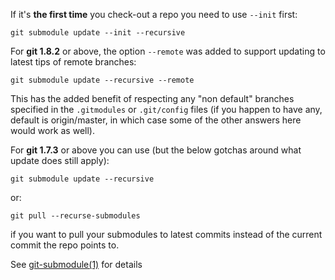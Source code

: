 If it's **the first time** you check-out a repo you need to use ```--init``` first:

    git submodule update --init --recursive

For **git 1.8.2** or above, the option `--remote` was added to support updating to latest tips of remote branches:

    git submodule update --recursive --remote

This has the added benefit of respecting any "non default" branches specified in the `.gitmodules` or `.git/config` files (if you happen to have any, default is origin/master, in which case some of the other answers here would work as well).

For **git 1.7.3** or above you can use (but the below gotchas around what update does still apply):

    git submodule update --recursive

or:

    git pull --recurse-submodules

if you want to pull your submodules to latest commits instead of the current commit the repo points to.

See [git-submodule(1)][1] for details


  [1]: https://www.kernel.org/pub/software/scm/git/docs/git-submodule.html